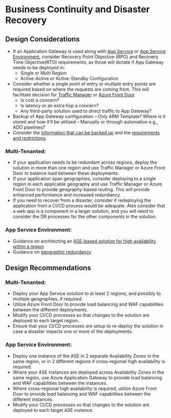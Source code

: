 # Business Continuity and Disaster Recovery
## Design Considerations
- If an Application Gateway is used along with [App Service](https://docs.microsoft.com/en-us/azure/app-service/networking/app-gateway-with-service-endpoints) or [App Service Environment](https://docs.microsoft.com/en-us/azure/app-service/environment/integrate-with-application-gateway#:~:text=The%20integration%20of%20the%20application%20gateway%20with%20the,specific%20apps%20in%20your%20ILB%20App%20Service%20Environment.), consider Recovery Point Objective (RPO) and Recovery Time Objective(RTO) requirements, as those will dictate if App Gateway needs to be deployed in:
    - Single or Multi Region
    - Active-Active or Active-Standby Configuration
- Consider whether a single point of entry or multiple entry points are required based on where the requests are coming from. This will facilitate decision for [Traffic Manager](https://docs.microsoft.com/en-us/azure/traffic-manager/traffic-manager-overview) or [Azure Front Door](https://docs.microsoft.com/en-us/azure/frontdoor/front-door-overview)
    - Is cost a concern?
    - Is latency or an extra hop a concern?
    - Any third-party solution used to direct traffic to App Gateway? 
- Backup of App Gateway configuration – Only ARM Template? Where is it stored and how it’ll be utilized – Manually or through automation e.g., ADO pipelines?
- Consider the [information that can be backed up](https://docs.microsoft.com/en-us/azure/app-service/manage-backup#what-gets-backed-up) and the [requirements and restrictions](https://docs.microsoft.com/en-us/azure/app-service/manage-backup#requirements-and-restrictions)
### Multi-Tenanted:
- If your application needs to be redundant across regions, deploy the solution in more than one region and use Traffic Manager or Azure Front Door to balance load between these deployments.
- If your application span geographies, consider deploying to a single region in each applicable geography and use Traffic Manager or Azure Front Door to provide geography-based routing.  This will provide enhanced performance and increased redundancy.
- If you need to recover from a disaster, consider if redeploying the application from a CI/CD process would be adequate.  Also consider that a web app is a component in a larger solution, and you will need to consider the DR processes for the other components in the solution.
### App Service Environment:
- Guidance on architecting an [ASE-based solution for high availability within a region](https://docs.microsoft.com/en-us/azure/architecture/reference-architectures/enterprise-integration/ase-high-availability-deployment)
- Guidance on [geographic redundancy](https://docs.microsoft.com/en-us/azure/app-service/environment/app-service-app-service-environment-geo-distributed-scale) 

## Design Recommendations
### Multi-Tenanted:
- Deploy your App Service solution to at least 2 regions, and possibly to multiple geographies, if required.
- Utilize Azure Front Door to provide load balancing and WAF capabilities between the different deployments.
- Modify your CI/CD processes so that changes to the solution are deployed to each target region.
- Ensure that your CI/CD processes are setup to re-deploy the solution in case a disaster impacts one or more of the deployments.
### App Service Environment:
- Deploy one instance of the ASE in 2 separate Availability Zones in the same region, or in 2 different regions if cross-regional high availability is required.
- Where your ASE instances are deployed across Availability Zones in the same region, use Azure Application Gateway to provide load balancing and WAF capabilities between the instances.
- Where cross-regional high availability is required, utilize Azure Front Door to provide load balancing and WAF capabilities between the different instances.
- Modify your CI/CD processes so that changes to the solution are deployed to each target ASE instance.
